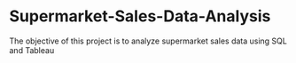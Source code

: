 # Supermarket-Sales-Data-Analysis
The objective of this project is to analyze supermarket sales data using SQL and Tableau
